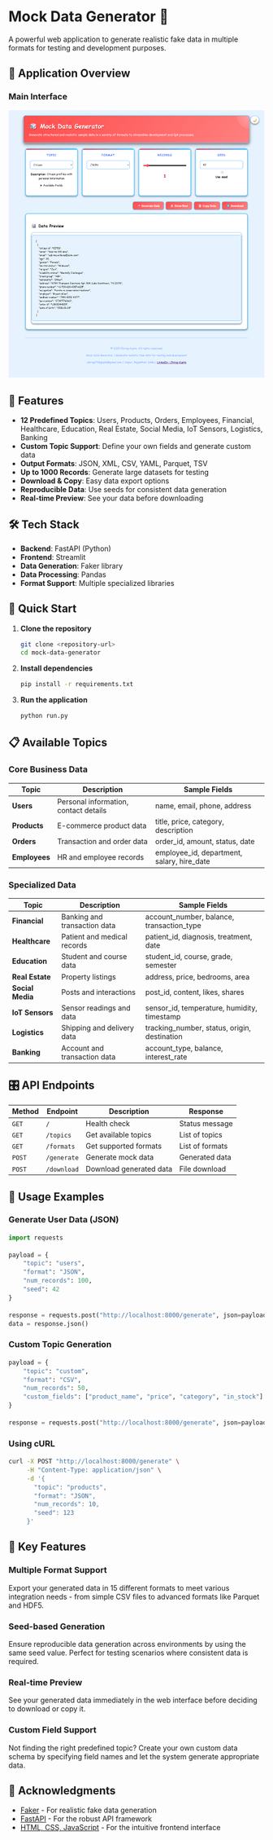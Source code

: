# Mock Data Generator 🎲

A powerful web application to generate realistic fake data in multiple formats for testing and development purposes.

## 📸 Application Overview

### Main Interface
![Main Interface](screenshots/Main-Interface.png)

## 🚀 Features

- **12 Predefined Topics**: Users, Products, Orders, Employees, Financial, Healthcare, Education, Real Estate, Social Media, IoT Sensors, Logistics, Banking
- **Custom Topic Support**: Define your own fields and generate custom data
- **Output Formats**: JSON, XML, CSV, YAML, Parquet, TSV
- **Up to 1000 Records**: Generate large datasets for testing
- **Download & Copy**: Easy data export options
- **Reproducible Data**: Use seeds for consistent data generation
- **Real-time Preview**: See your data before downloading

## 🛠️ Tech Stack

- **Backend**: FastAPI (Python)
- **Frontend**: Streamlit
- **Data Generation**: Faker library
- **Data Processing**: Pandas
- **Format Support**: Multiple specialized libraries

## 🚀 Quick Start

1. **Clone the repository**
   ```bash
   git clone <repository-url>
   cd mock-data-generator
   ```

2. **Install dependencies**
   ```bash
   pip install -r requirements.txt
   ```

3. **Run the application**
   ```bash
   python run.py
   ```
   
## 📋 Available Topics

### Core Business Data
| Topic | Description | Sample Fields |
|-------|-------------|---------------|
| **Users** | Personal information, contact details | name, email, phone, address |
| **Products** | E-commerce product data | title, price, category, description |
| **Orders** | Transaction and order data | order_id, amount, status, date |
| **Employees** | HR and employee records | employee_id, department, salary, hire_date |

### Specialized Data
| Topic | Description | Sample Fields |
|-------|-------------|---------------|
| **Financial** | Banking and transaction data | account_number, balance, transaction_type |
| **Healthcare** | Patient and medical records | patient_id, diagnosis, treatment, date |
| **Education** | Student and course data | student_id, course, grade, semester |
| **Real Estate** | Property listings | address, price, bedrooms, area |
| **Social Media** | Posts and interactions | post_id, content, likes, shares |
| **IoT Sensors** | Sensor readings and data | sensor_id, temperature, humidity, timestamp |
| **Logistics** | Shipping and delivery data | tracking_number, status, origin, destination |
| **Banking** | Account and transaction data | account_type, balance, interest_rate |

## 🎛️ API Endpoints

| Method | Endpoint | Description | Response |
|--------|----------|-------------|----------|
| `GET` | `/` | Health check | Status message |
| `GET` | `/topics` | Get available topics | List of topics |
| `GET` | `/formats` | Get supported formats | List of formats |
| `POST` | `/generate` | Generate mock data | Generated data |
| `POST` | `/download` | Download generated data | File download |

## 🔧 Usage Examples

### Generate User Data (JSON)
```python
import requests

payload = {
    "topic": "users",
    "format": "JSON",
    "num_records": 100,
    "seed": 42
}

response = requests.post("http://localhost:8000/generate", json=payload)
data = response.json()
```

### Custom Topic Generation
```python
payload = {
    "topic": "custom",
    "format": "CSV",
    "num_records": 50,
    "custom_fields": ["product_name", "price", "category", "in_stock"]
}

response = requests.post("http://localhost:8000/generate", json=payload)
```

### Using cURL
```bash
curl -X POST "http://localhost:8000/generate" \
     -H "Content-Type: application/json" \
     -d '{
       "topic": "products",
       "format": "JSON",
       "num_records": 10,
       "seed": 123
     }'
```

## 🌟 Key Features

### Multiple Format Support
Export your generated data in 15 different formats to meet various integration needs - from simple CSV files to advanced formats like Parquet and HDF5.

### Seed-based Generation
Ensure reproducible data generation across environments by using the same seed value. Perfect for testing scenarios where consistent data is required.

### Real-time Preview
See your generated data immediately in the web interface before deciding to download or copy it.

### Custom Field Support
Not finding the right predefined topic? Create your own custom data schema by specifying field names and let the system generate appropriate data.

## 🙏 Acknowledgments

- [Faker](https://faker.readthedocs.io/) - For realistic fake data generation
- [FastAPI](https://fastapi.tiangolo.com/) - For the robust API framework
- [HTML, CSS, JavaScript](https://www.w3schools.com/) - For the intuitive frontend interface
